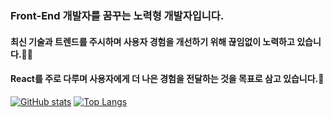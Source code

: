 ###  Front-End 개발자를 꿈꾸는 노력형 개발자입니다.
#### 최신 기술과 트렌드를 주시하며 사용자 경험을 개선하기 위해 끊임없이 노력하고 있습니다.🧑‍💻
#### React를 주로 다루며 사용자에게 더 나은 경험을 전달하는 것을 목표로 삼고 있습니다.🫰

[![GitHub stats](https://github-readme-stats.vercel.app/api?username=kwondns&count_private=true&show_icons=true)](https://github.com/kwondns/github-readme-stats)
[![Top Langs](https://github-readme-stats.vercel.app/api/top-langs/?username=kwondns)](https://github.com/kwondns/github-readme-stats)
<!--
**kwondns/kwondns** is a ✨ _special_ ✨ repository because its `README.md` (this file) appears on your GitHub profile.

Here are some ideas to get you started:

- 🔭 I’m currently working on ...
- 🌱 I’m currently learning ...
- 👯 I’m looking to collaborate on ...
- 🤔 I’m looking for help with ...
- 💬 Ask me about ...
- 📫 How to reach me: ...
- 😄 Pronouns: ...
- ⚡ Fun fact: ...
-->
